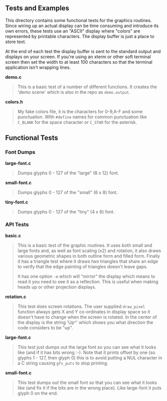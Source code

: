 Tests and Examples
------------------

This directory contains some functional tests for the graphics
routines. Since wiring up an actual display can be time consuming
and introduce its own errors, these tests use an "ASCII" display
where "colors" are represented by printable characters. The display
buffer is just a place to store text.

At the end of each test the display buffer is sent to the standard
output and displays on your screen. If you're using an xterm or other
soft terminal screen then set the width to at least 100 characters
so that the terminal application isn't wrapping lines.

**demo.c**

> This is a basic test of a number of different functions.
> It creates the 'demo scene' which is also in the repo
> as `demo.output`. 

**colors.h**

> My fake colors file, it is the characters for
> 0-9,A-F and some punctuation. WIth `#define` names
> for common punctuation like `C_BLANK` for the space
> character or `C_STAR` for the asterisk.

## Functional Tests

### Font Dumps

**large-font.c**

> Dumps glyphs 0 - 127 of the "large" (8 x 12) font.

**small-font.c**

> Dumps glyphs 0 - 127 of the "small" (6 x 8) font.

**tiny-font.c**

> Dumps glyphs 0 - 127 of the "tiny" (4 x 6) font.

### API Tests

**basic.c**

> This is a basic test of the graphic routines. It uses both
> small and large fonts and, as well as font scaling (x2) and
> rotation, it also draws various geometric shapes in both 
> outline form and filled form. Finally it has a triangle test
> where it draws two triangles that share an edge to verify
> that the edge painting of triangles doesn't leave gaps.
>
> It has one option `-m` which will "mirror" the display which
> means to read it you need to see it as a reflection. This is
> useful when making heads up or other projection displays.

**rotation.c**

> This test does screen rotations. The user supplied `draw_pixel`
> function always gets X and Y co-ordinates in display space so
> it doesn't have to change when the screen is rotated. In the
> center of the display is the string 'Up^' which shows you what
> direction the code considers to be "up". 

**large-font.c**

> This test just dumps out the large font so you can see what it
> looks like (and if it has bits wrong :-). Note that it prints
> offset by one (so glyphs 1 - 127, then glyph 0) this is to avoid
> putting a NUL character in a C string causing `gfx_puts` to stop
> printing. 

**small-font.c**

> This test dumps out the small font so that you can see what it
> looks like (and fix it if the bits are in the wrong place). Like
> large-font it puts glyph 0 on the end.
